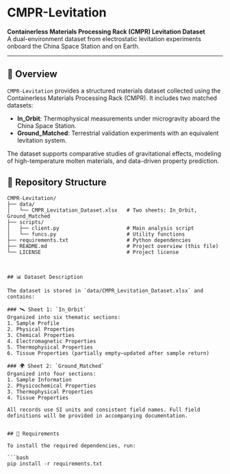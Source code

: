 # CMPR-Levitation

**Containerless Materials Processing Rack (CMPR) Levitation Dataset**  
A dual-environment dataset from electrostatic levitation experiments onboard the China Space Station and on Earth.

---

## 📘 Overview

`CMPR-Levitation` provides a structured materials dataset collected using the Containerless Materials Processing Rack (CMPR). It includes two matched datasets:

- **In_Orbit**: Thermophysical measurements under microgravity aboard the China Space Station.
- **Ground_Matched**: Terrestrial validation experiments with an equivalent levitation system.

The dataset supports comparative studies of gravitational effects, modeling of high-temperature molten materials, and data-driven property prediction.



## 📂 Repository Structure

```text
CMPR-Levitation/
├── data/
│   └── CMPR_Levitation_Dataset.xlsx   # Two sheets: In_Orbit, Ground_Matched
├── scripts/
│   ├── client.py                      # Main analysis script
│   └── funcs.py                       # Utility functions
├── requirements.txt                   # Python dependencies
├── README.md                          # Project overview (this file)
└── LICENSE                            # Project license



## 📊 Dataset Description

The dataset is stored in `data/CMPR_Levitation_Dataset.xlsx` and contains:

### 🛰️ Sheet 1: `In_Orbit`
Organized into six thematic sections:
1. Sample Profile  
2. Physical Properties  
3. Chemical Properties  
4. Electromagnetic Properties  
5. Thermophysical Properties  
6. Tissue Properties (partially empty—updated after sample return)

### 🌍 Sheet 2: `Ground_Matched`
Organized into four sections:
1. Sample Information  
2. Physicochemical Properties  
3. Thermophysical Properties  
4. Tissue Properties  

All records use SI units and consistent field names. Full field definitions will be provided in accompanying documentation.


## 🧪 Requirements

To install the required dependencies, run:

```bash
pip install -r requirements.txt
